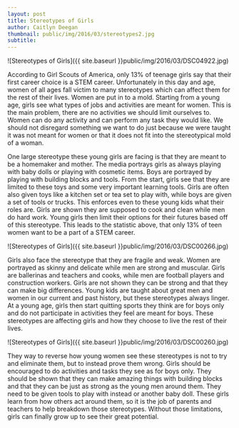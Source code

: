```yaml
---
layout: post
title: Stereotypes of Girls
author: Caitlyn Deegan
thumbnail: public/img/2016/03/stereotypes2.jpg
subtitle:
---
```


![Stereotypes of Girls]({{ site.baseurl }}public/img/2016/03/DSC04922.jpg)

According to Girl Scouts of America, only 13% of teenage girls say that their first career choice is a STEM career.  Unfortunately in this day and age, women of all ages fall victim to many stereotypes which can affect them for the rest of their lives.  Women are put in to a mold.  Starting from a young age, girls see what types of jobs and activities are meant for women.  This is the main problem, there are no activities we should limit ourselves to.  Women can do any activity and can perform any task they would like.  We should not disregard something we want to do just because we were taught it was not meant for women or that it does not fit into the stereotypical mold of a woman.

One large stereotype these young girls are facing is that they are meant to be a homemaker and mother.  The media portrays girls as always playing with baby dolls or playing with cosmetic items.  Boys are portrayed by playing with building blocks and tools.  From the start, girls see that they are limited to these toys and some very important learning tools.  Girls are often also given toys like a kitchen set or tea set to play with, while boys are given a set of tools or trucks.  This enforces even to these young kids what their roles are.  Girls are shown they are supposed to cook and clean while men do hard work.  Young girls then limit their options for their futures based off of this stereotype.  This leads to the statistic above, that only 13% of teen women want to be a part of a STEM career.

![Stereotypes of Girls]({{ site.baseurl }}public/img/2016/03/DSC00266.jpg)

Girls also face the stereotype that they are fragile and weak.  Women are portrayed as skinny and delicate while men are strong and muscular.  Girls are ballerinas and teachers and cooks, while men are football players and construction workers.  Girls are not shown they can be strong and that they can make big differences.  Young kids are taught about great men and women in our current and past history, but these stereotypes always linger.  At a young age, girls then start quitting sports they think are for boys only and do not participate in activities they feel are meant for boys.  These stereotypes are affecting girls and how they choose to live the rest of their lives.

![Stereotypes of Girls]({{ site.baseurl }}public/img/2016/03/DSC00260.jpg)

They way to reverse how young women see these stereotypes is not to try and eliminate them, but to instead prove them wrong.  Girls should be encouraged to do activities and tasks they see as for boys only.  They should be shown that they can make amazing things with building blocks and that they can be just as strong as the young men around them.  They need to be given tools to play with instead or another baby doll.  These girls learn from how others act around them, so it is the job of parents and teachers to help breakdown those stereotypes.  Without those limitations, girls can finally grow up to see their great potential.
